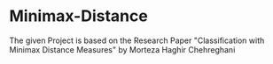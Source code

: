 # Minimax-Distance
The given Project is based on the Research Paper "Classification with Minimax Distance Measures" by Morteza Haghir Chehreghani
